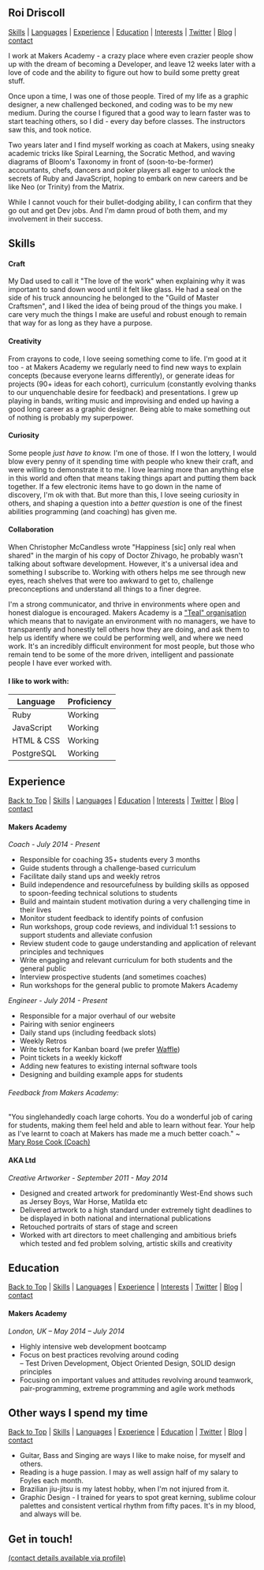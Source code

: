 ## Roi Driscoll

[Skills](https://github.com/roidriscoll/CV#skills) |
[Languages](https://github.com/roidriscoll/CV#i-like-to-work-with) |
[Experience](https://github.com/roidriscoll/CV#experience) |
[Education](https://github.com/roidriscoll/CV#education) |
[Interests](https://github.com/roidriscoll/CV#other-ways-i-spend-my-time) |
[Twitter](http://twitter.com/roidriscoll) |
[Blog](http://roidriscoll.co.uk/) | [contact](https://github.com/roidriscoll/CV#get-in-touch!)

I work at Makers Academy - a crazy place where even crazier people show up with the dream of becoming a Developer, and leave 12 weeks later with a love of code and the ability to figure out how to build some pretty great stuff.

Once upon a time, I was one of those people. Tired of my life as a graphic designer, a new challenged beckoned, and coding was to be my new medium. During the course I figured that a good way to learn faster was to start teaching others, so I did - every day before classes. The instructors saw this, and took notice.

Two years later and I find myself working as coach at Makers, using sneaky academic tricks like Spiral Learning, the Socratic Method, and waving diagrams of Bloom's Taxonomy in front of (soon-to-be-former) accountants, chefs, dancers and poker players all eager to unlock the secrets of Ruby and JavaScript, hoping to embark on new careers and be like Neo (or Trinity) from the Matrix.

While I cannot vouch for their bullet-dodging ability, I can confirm that they go out and get Dev jobs. And I'm damn proud of both them, and my involvement in their success.

## Skills  

#### Craft

My Dad used to call it "The love of the work" when explaining why it was important to sand down wood until it felt like glass. He had a seal on the side of his truck announcing he belonged to the "Guild of Master Craftsmen", and I liked the idea of being proud of the things you make. I care very much the things I make are useful and robust enough to remain that way for as long as they have a purpose.

#### Creativity

From crayons to code, I love seeing something come to life. I'm good at it too - at Makers Academy we regularly need to find new ways to explain concepts (because everyone learns differently), or generate ideas for projects (90+ ideas for each cohort), curriculum (constantly evolving thanks to our unquenchable desire for feedback) and presentations. I grew up playing in bands, writing music and improvising and ended up having a good long career as a graphic designer. Being able to make something out of nothing is probably my superpower.

#### Curiosity

Some people _just have to know._ I'm one of those. If I won the lottery, I would blow every penny of it spending time with people who knew their craft, and were willing to demonstrate it to me. I love learning more than anything else in this world and often that means taking things apart and putting them back together. If a few electronic items have to go down in the name of discovery, I'm ok with that. But more than this, I love seeing curiosity in others, and shaping a question into a _better question_ is one of the finest abilities programming (and coaching) has given me.

#### Collaboration

When Christopher McCandless wrote "Happiness [sic] only real when shared" in the margin of his copy of Doctor Zhivago, he probably wasn't talking about software development. However, it's a universal idea and something I subscribe to. Working with others helps me see through new eyes, reach shelves that were too awkward to get to, challenge preconceptions and understand all things to a finer degree.

I'm a strong communicator, and thrive in environments where open and honest dialogue is encouraged. Makers Academy is a ["Teal" organisation](https://blog.makersacademy.com/the-evolution-of-management-what-we-mean-when-we-say-teal-8b134a17ba72#.9n63j7dwl) which means that to navigate an environment with no managers, we have to transparently and honestly tell others how they are doing, and ask them to help us identify where we could be performing well, and where we need work. It's an incredibly difficult environment for most people, but those who remain tend to be some of the more driven, intelligent and passionate people I have ever worked with.

#### I like to work with:  

 Language | Proficiency  |
---|--- |
Ruby | Working
JavaScript | Working
HTML & CSS | Working
PostgreSQL | Working


## Experience  
[Back to Top](https://github.com/roidriscoll/CV#roi-driscoll) |
[Skills](https://github.com/roidriscoll/CV#skills) |
[Languages](https://github.com/roidriscoll/CV#i-like-to-work-with) |
[Education](https://github.com/roidriscoll/CV#education) |
[Interests](https://github.com/roidriscoll/CV#other-ways-i-spend-my-time) |
[Twitter](http://twitter.com/roidriscoll) |
[Blog](http://roidriscoll.co.uk/) | [contact](https://github.com/roidriscoll/CV#get-in-touch!)

#### Makers Academy
_Coach - July 2014 - Present_  
* Responsible for coaching 35+ students every 3 months
* Guide students through a challenge-based curriculum
* Facilitate daily stand ups and weekly retros
* Build independence and resourcefulness by building skills as opposed to spoon-feeding technical solutions to students
* Build and maintain student motivation during a very challenging time in their lives
* Monitor student feedback to identify points of confusion
* Run workshops, group code reviews, and individual 1:1 sessions to support students and alleviate confusion
* Review student code to gauge understanding and application of relevant principles and techniques
* Write engaging and relevant curriculum for both students and the general public
* Interview prospective students (and sometimes coaches)
* Run workshops for the general public to promote Makers Academy

_Engineer - July 2014 - Present_  
* Responsible for a major overhaul of our website
* Pairing with senior engineers
* Daily stand ups (including feedback slots)
* Weekly Retros
* Write tickets for Kanban board (we prefer [Waffle](https://waffle.io/))
* Point tickets in a weekly kickoff
* Adding new features to existing internal software tools
* Designing and building example apps for students

###### Feedback from Makers Academy:
"You singlehandedly coach large cohorts. You do a wonderful job of caring for students, making them feel held and able to learn without fear. Your help as I've learnt to coach at Makers has made me a much better coach." ~ [Mary Rose  Cook (Coach)](https://maryrosecook.com/)

#### AKA Ltd
_Creative Artworker - September 2011 - May 2014_  
* Designed and created artwork for predominantly West-End shows such as Jersey Boys, War Horse, Matilda etc
* Delivered artwork to a high standard under extremely tight deadlines to be displayed in both national and international publications
* Retouched portraits of stars of stage and screen
* Worked with art directors to meet challenging and ambitious briefs which tested and fed problem solving, artistic skills and creativity

## Education  
[Back to Top](https://github.com/roidriscoll/CV#roi-driscoll) |
[Skills](https://github.com/roidriscoll/CV#skills) |
[Languages](https://github.com/roidriscoll/CV#i-like-to-work-with) |
[Experience](https://github.com/roidriscoll/CV#experience) |
[Interests](https://github.com/roidriscoll/CV#other-ways-i-spend-my-time) |
[Twitter](http://twitter.com/roidriscoll) |
[Blog](http://roidriscoll.co.uk/) | [contact](https://github.com/roidriscoll/CV#get-in-touch!)

#### Makers Academy
_London, UK – May 2014 – July 2014_

* Highly intensive web development bootcamp
* Focus on best practices revolving around coding  
– Test Driven Development, Object Oriented Design, SOLID design principles
* Focusing on important values and attitudes revolving around teamwork, pair-programming, extreme programming and agile work methods

## Other ways I spend my time  
[Back to Top](https://github.com/roidriscoll/CV#roi-driscoll) |
[Skills](https://github.com/roidriscoll/CV#skills) |
[Languages](https://github.com/roidriscoll/CV#i-like-to-work-with) |
[Experience](https://github.com/roidriscoll/CV#experience) |
[Education](https://github.com/roidriscoll/CV#education) |
[Twitter](http://twitter.com/roidriscoll) |
[Blog](http://roidriscoll.co.uk/) | [contact](https://github.com/roidriscoll/CV#get-in-touch!)

* Guitar, Bass and Singing are ways I like to make noise, for myself and others.
* Reading is a huge passion. I may as well assign half of my salary to Foyles each month.
* Brazilian jiu-jitsu is my latest hobby, when I'm not injured from it.
* Graphic Design - I trained for years to spot great kerning, sublime colour palettes and consistent vertical rhythm from fifty paces. It's in my blood, and always will be.

## Get in touch!

[(contact details available via profile)](https://github.com/roidriscoll)
